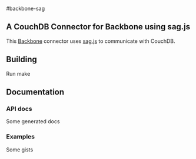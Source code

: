 #backbone-sag

## A CouchDB Connector for Backbone using sag.js

This [Backbone](http://documentcloud.github.com/backbone/) connector uses 
[sag.js](http://www.saggingcouch.com/) to communicate with CouchDB.

## Building
Run make


## Documentation

### API docs
Some generated docs

### Examples
Some gists


